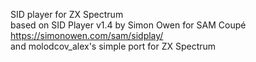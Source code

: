 SID player for ZX Spectrum
<br/> based on SID Player v1.4 by Simon Owen for SAM Coupé
<br/> https://simonowen.com/sam/sidplay/
<br/> and molodcov_alex's simple port for ZX Spectrum
<br/> 



